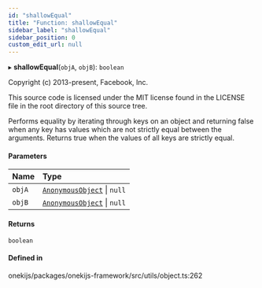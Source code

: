 ```yaml
---
id: "shallowEqual"
title: "Function: shallowEqual"
sidebar_label: "shallowEqual"
sidebar_position: 0
custom_edit_url: null
---
```


▸ **shallowEqual**(`objA`, `objB`): `boolean`

Copyright (c) 2013-present, Facebook, Inc.

This source code is licensed under the MIT license found in the
LICENSE file in the root directory of this source tree.

Performs equality by iterating through keys on an object and returning false
when any key has values which are not strictly equal between the arguments.
Returns true when the values of all keys are strictly equal.

#### Parameters

| Name | Type |
| :------ | :------ |
| `objA` | [`AnonymousObject`](../interfaces/AnonymousObject.md) \| ``null`` |
| `objB` | [`AnonymousObject`](../interfaces/AnonymousObject.md) \| ``null`` |

#### Returns

`boolean`

#### Defined in

onekijs/packages/onekijs-framework/src/utils/object.ts:262
